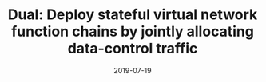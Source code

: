 ---
title: "Dual: Deploy stateful virtual network function chains by jointly allocating data-control traffic"
authors:
- An Xie
- Huawei Huang
- Xiaoliang Wang
- Song Guo
- Zhuzhong Qian
- Sanglu Lu

date: "2019-07-19"
doi: "https://doi.org/10.1016/j.comnet.2019.106868"

# Publication type.
# 1 = Conference paper; 2 = Journal article;
# 3 = Preprint Paper; 4 = Report; 5 = Book; 6 = Book section;
# 7 = Thesis; 8 = Patent
publication_types: ["2"]

# Publication name and optional abbreviated publication name.
publication: "*Computer Networks*"
publication_short: "CN (CCF-B)"

url_pdf: https://www.sciencedirect.com/science/article/pii/S1389128619303962?casa_token=RYaQFKqFxb0AAAAA:CnzD7S_o_TWReDW-CjJRqs3NsLAc9N75wfMOqzlS0udoM13JmO14rEKjO5PmwFzDgXAcWVoZ
# url_code: ''
# url_dataset: ''
# url_poster: ''
# url_project: ''
# url_slides: ''
# url_video: ''

---
